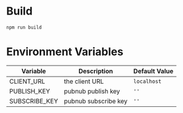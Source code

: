 # Build

```bash
npm run build
```

# Environment Variables

Variable         | Description                             | Default Value
---------------- | --------------------------------------- | ----------------
CLIENT_URL       | the client URL                          | `localhost`
PUBLISH_KEY      | pubnub publish key                      | `''`
SUBSCRIBE_KEY    | pubnub subscribe key                    | `''`